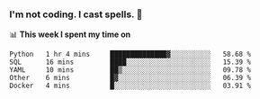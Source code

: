 ### I'm not coding. I cast spells. 🎩

📊 **This week I spent my time on**
<!--START_SECTION:waka-->
```text
Python   1 hr 4 mins     ██████████████▓░░░░░░░░░░   58.68 % 
SQL      16 mins         ████░░░░░░░░░░░░░░░░░░░░░   15.39 % 
YAML     10 mins         ██▒░░░░░░░░░░░░░░░░░░░░░░   09.78 % 
Other    6 mins          █▓░░░░░░░░░░░░░░░░░░░░░░░   06.39 % 
Docker   4 mins          █░░░░░░░░░░░░░░░░░░░░░░░░   03.91 % 
```
<!--END_SECTION:waka-->
